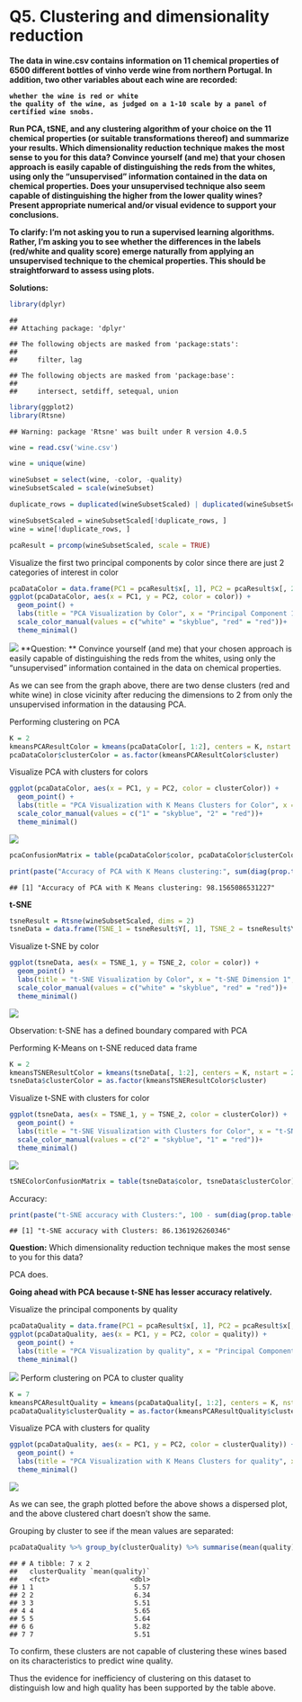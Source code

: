 Q5. Clustering and dimensionality reduction
================

<b> The data in wine.csv contains information on 11 chemical properties
of 6500 different bottles of vinho verde wine from northern Portugal. In
addition, two other variables about each wine are recorded:

    whether the wine is red or white
    the quality of the wine, as judged on a 1-10 scale by a panel of certified wine snobs.

Run PCA, tSNE, and any clustering algorithm of your choice on the 11
chemical properties (or suitable transformations thereof) and summarize
your results. Which dimensionality reduction technique makes the most
sense to you for this data? Convince yourself (and me) that your chosen
approach is easily capable of distinguishing the reds from the whites,
using only the “unsupervised” information contained in the data on
chemical properties. Does your unsupervised technique also seem capable
of distinguishing the higher from the lower quality wines? Present
appropriate numerical and/or visual evidence to support your
conclusions.

To clarify: I’m not asking you to run a supervised learning algorithms.
Rather, I’m asking you to see whether the differences in the labels
(red/white and quality score) emerge naturally from applying an
unsupervised technique to the chemical properties. This should be
straightforward to assess using plots. </b>

**Solutions:**

``` r
library(dplyr)
```

    ## 
    ## Attaching package: 'dplyr'

    ## The following objects are masked from 'package:stats':
    ## 
    ##     filter, lag

    ## The following objects are masked from 'package:base':
    ## 
    ##     intersect, setdiff, setequal, union

``` r
library(ggplot2)
library(Rtsne)
```

    ## Warning: package 'Rtsne' was built under R version 4.0.5

``` r
wine = read.csv('wine.csv')

wine = unique(wine)

wineSubset = select(wine, -color, -quality)
wineSubsetScaled = scale(wineSubset)

duplicate_rows = duplicated(wineSubsetScaled) | duplicated(wineSubsetScaled, fromLast = TRUE)

wineSubsetScaled = wineSubsetScaled[!duplicate_rows, ]
wine = wine[!duplicate_rows, ]

pcaResult = prcomp(wineSubsetScaled, scale = TRUE)
```

Visualize the first two principal components by color since there are
just 2 categories of interest in color

``` r
pcaDataColor = data.frame(PC1 = pcaResult$x[, 1], PC2 = pcaResult$x[, 2], color = wine$color)
ggplot(pcaDataColor, aes(x = PC1, y = PC2, color = color)) +
  geom_point() +
  labs(title = "PCA Visualization by Color", x = "Principal Component 1", y = "Principal Component 2") +
  scale_color_manual(values = c("white" = "skyblue", "red" = "red"))+
  theme_minimal()
```

![](Q5-Clustering-and-dimensionality-reduction_files/figure-gfm/unnamed-chunk-3-1.png)<!-- -->
**Question: ** Convince yourself (and me) that your chosen approach is
easily capable of distinguishing the reds from the whites, using only
the “unsupervised” information contained in the data on chemical
properties.

As we can see from the graph above, there are two dense clusters (red
and white wine) in close vicinity after reducing the dimensions to 2
from only the unsupervised information in the datausing PCA.

Performing clustering on PCA

``` r
K = 2
kmeansPCAResultColor = kmeans(pcaDataColor[, 1:2], centers = K, nstart = 20)
pcaDataColor$clusterColor = as.factor(kmeansPCAResultColor$cluster)
```

Visualize PCA with clusters for colors

``` r
ggplot(pcaDataColor, aes(x = PC1, y = PC2, color = clusterColor)) +
  geom_point() +
  labs(title = "PCA Visualization with K Means Clusters for Color", x = "Principal Component 1", y = "Principal Component 2") +
  scale_color_manual(values = c("1" = "skyblue", "2" = "red"))+
  theme_minimal()
```

![](Q5-Clustering-and-dimensionality-reduction_files/figure-gfm/unnamed-chunk-5-1.png)<!-- -->

``` r
pcaConfusionMatrix = table(pcaDataColor$color, pcaDataColor$clusterColor)

print(paste("Accuracy of PCA with K Means clustering:", sum(diag(prop.table(pcaConfusionMatrix)*100))))
```

    ## [1] "Accuracy of PCA with K Means clustering: 98.1565086531227"

**t-SNE**

``` r
tsneResult = Rtsne(wineSubsetScaled, dims = 2)
tsneData = data.frame(TSNE_1 = tsneResult$Y[, 1], TSNE_2 = tsneResult$Y[, 2], color = wine$color)
```

Visualize t-SNE by color

``` r
ggplot(tsneData, aes(x = TSNE_1, y = TSNE_2, color = color)) +
  geom_point() +
  labs(title = "t-SNE Visualization by Color", x = "t-SNE Dimension 1", y = "t-SNE Dimension 2") +
  scale_color_manual(values = c("white" = "skyblue", "red" = "red"))+
  theme_minimal()
```

![](Q5-Clustering-and-dimensionality-reduction_files/figure-gfm/unnamed-chunk-8-1.png)<!-- -->

Observation: t-SNE has a defined boundary compared with PCA

Performing K-Means on t-SNE reduced data frame

``` r
K = 2
kmeansTSNEResultColor = kmeans(tsneData[, 1:2], centers = K, nstart = 20)
tsneData$clusterColor = as.factor(kmeansTSNEResultColor$cluster)
```

Visualize t-SNE with clusters for color

``` r
ggplot(tsneData, aes(x = TSNE_1, y = TSNE_2, color = clusterColor)) +
  geom_point() +
  labs(title = "t-SNE Visualization with Clusters for Color", x = "t-SNE Dimension 1", y = "t-SNE Dimension 2") +
  scale_color_manual(values = c("2" = "skyblue", "1" = "red"))+
  theme_minimal()
```

![](Q5-Clustering-and-dimensionality-reduction_files/figure-gfm/unnamed-chunk-10-1.png)<!-- -->

``` r
tSNEColorConfusionMatrix = table(tsneData$color, tsneData$clusterColor)
```

Accuracy:

``` r
print(paste("t-SNE accuracy with Clusters:", 100 - sum(diag(prop.table(tSNEColorConfusionMatrix)))*100))
```

    ## [1] "t-SNE accuracy with Clusters: 86.1361926260346"

**Question:** Which dimensionality reduction technique makes the most
sense to you for this data?

PCA does.

**Going ahead with PCA because t-SNE has lesser accuracy relatively.**

Visualize the principal components by quality

``` r
pcaDataQuality = data.frame(PC1 = pcaResult$x[, 1], PC2 = pcaResult$x[, 2], quality = wine$quality)
ggplot(pcaDataQuality, aes(x = PC1, y = PC2, color = quality)) +
  geom_point() +
  labs(title = "PCA Visualization by quality", x = "Principal Component 1", y = "Principal Component 2") +
  theme_minimal()
```

![](Q5-Clustering-and-dimensionality-reduction_files/figure-gfm/unnamed-chunk-13-1.png)<!-- -->
Perform clustering on PCA to cluster quality

``` r
K = 7
kmeansPCAResultQuality = kmeans(pcaDataQuality[, 1:2], centers = K, nstart = 20)
pcaDataQuality$clusterQuality = as.factor(kmeansPCAResultQuality$cluster)
```

Visualize PCA with clusters for quality

``` r
ggplot(pcaDataQuality, aes(x = PC1, y = PC2, color = clusterQuality)) +
  geom_point() +
  labs(title = "PCA Visualization with K Means Clusters for quality", x = "Principal Component 1", y = "Principal Component 2") +
  theme_minimal()
```

![](Q5-Clustering-and-dimensionality-reduction_files/figure-gfm/unnamed-chunk-15-1.png)<!-- -->

As we can see, the graph plotted before the above shows a dispersed
plot, and the above clustered chart doesn’t show the same.

Grouping by cluster to see if the mean values are separated:

``` r
pcaDataQuality %>% group_by(clusterQuality) %>% summarise(mean(quality))
```

    ## # A tibble: 7 x 2
    ##   clusterQuality `mean(quality)`
    ##   <fct>                    <dbl>
    ## 1 1                         5.57
    ## 2 2                         6.34
    ## 3 3                         5.51
    ## 4 4                         5.65
    ## 5 5                         5.64
    ## 6 6                         5.82
    ## 7 7                         5.51

To confirm, these clusters are not capable of clustering these wines
based on its characteristics to predict wine quality.

Thus the evidence for inefficiency of clustering on this dataset to
distinguish low and high quality has been supported by the table above.
